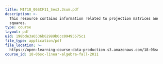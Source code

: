 ```yaml
---
title: MIT18_06SCF11_Ses2.3sum.pdf
description: >-
  This resource contains information related to projection matrices and least
  squares.
type: course
layout: pdf
uid: 198bde3a6536b62989b6cc09495575c1
file_type: application/pdf
file_location: >-
  https://open-learning-course-data-production.s3.amazonaws.com/18-06sc-linear-algebra-fall-2011/198bde3a6536b62989b6cc09495575c1_MIT18_06SCF11_Ses2.3sum.pdf
course_id: 18-06sc-linear-algebra-fall-2011
---
```


